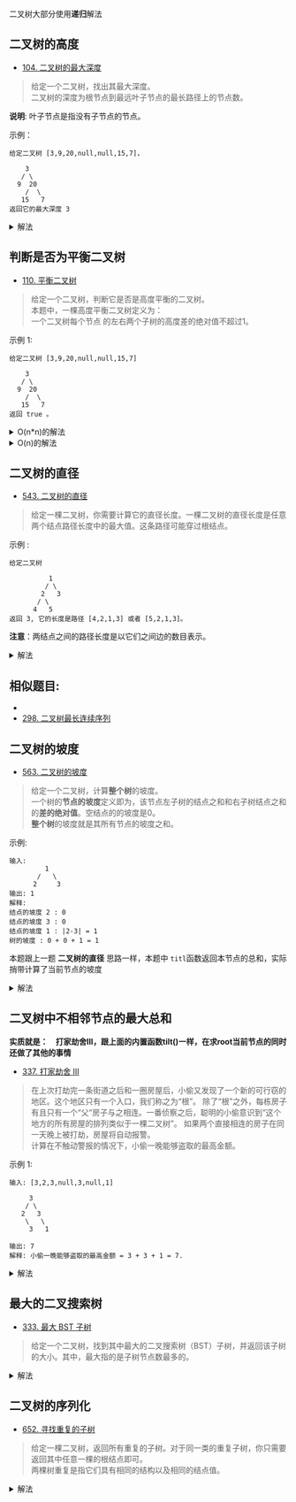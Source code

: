 二叉树大部分使用**递归**解法

## 二叉树的高度

- [104. 二叉树的最大深度](https://leetcode-cn.com/problems/maximum-depth-of-binary-tree/)

> 给定一个二叉树，找出其最大深度。    
二叉树的深度为根节点到最远叶子节点的最长路径上的节点数。

**说明**: 叶子节点是指没有子节点的节点。

示例：

```
给定二叉树 [3,9,20,null,null,15,7]，

    3
   / \
  9  20
    /  \
   15   7
返回它的最大深度 3 
```

<details>
    <summary>解法</summary>
    
```python3
class Solution:
    def maxDepth(self, root: TreeNode) -> int:
        if not root: return 0     # base case 是 root = None
        return 1 + max(self.maxDepth(root.left), self.maxDepth(root.right))
```

</details>

## 判断是否为平衡二叉树

- [110. 平衡二叉树](https://leetcode-cn.com/problems/balanced-binary-tree/)

> 给定一个二叉树，判断它是否是高度平衡的二叉树。     
本题中，一棵高度平衡二叉树定义为：       
一个二叉树每个节点 的左右两个子树的高度差的绝对值不超过1。

示例 1:

```
给定二叉树 [3,9,20,null,null,15,7]

    3
   / \
  9  20
    /  \
   15   7
返回 true 。
```
<details>
    <summary>O(n*n)的解法</summary>
    
```python3
class Solution:
    def isBalanced(self, root: TreeNode) -> bool:
        def depth(root):
            if not root: return 0
            return 1 + max(depth(root.left), depth(root.right))
        if not root: return True
        # 判断条件：left平衡 && right平衡 && abs(left - right) < 2
        return self.isBalanced(root.left) and self.isBalanced(root.right) and abs(depth(root.left) - depth(root.right)) < 2
```

</details>

<details>
    <summary>O(n)的解法</summary>
    
```python
class Solution:
    def isBalanced(self, root: TreeNode) -> bool:
        self.ans = True
        # 自底向上，每个节点遍历一遍，故而复杂度为 O(n)
        def depth(root):
            if not root: return 0
            left = depth(root.left)
            right = depth(root.right)
            if abs(left - right) > 1:
                self.ans = False
                return 0
            # 返回当前节点root的(最大)高度
            return 1 + max(left, right)
        depth(root)
        return self.ans
```

</details>

## 二叉树的直径

- [543. 二叉树的直径](https://leetcode-cn.com/problems/diameter-of-binary-tree/)

> 给定一棵二叉树，你需要计算它的直径长度。一棵二叉树的直径长度是任意两个结点路径长度中的最大值。这条路径可能穿过根结点。

示例 :

```
给定二叉树

          1
         / \
        2   3
       / \     
      4   5    
返回 3, 它的长度是路径 [4,2,1,3] 或者 [5,2,1,3]。
```

**注意**：两结点之间的路径长度是以它们之间边的数目表示。

<details>
    <summary>解法</summary>
    
```python3
class Solution:
    def diameterOfBinaryTree(self, root: TreeNode) -> int:
        self.diameter = 0
        # depth 函数返回的是高度，但是同时实现了直径 Diameter 的计算
        def depth(root):
            if not root: return 0
            l, r = depth(root.left), depth(root.right)
            
            # 去掉这一句，就是求高度 depth 函数的本质
            # 然而，直径正好 = l + r
            self.diameter = max(self.diameter, (l + r))
            
            return 1 + max(l, r)
        depth(root)
        return self.diameter
```

</details>

## 相似题目:            
- [](https://leetcode-cn.com/problems/longest-univalue-path/)       
- [298. 二叉树最长连续序列](https://leetcode-cn.com/problems/binary-tree-longest-consecutive-sequence/)


## 二叉树的坡度

- [563. 二叉树的坡度](https://leetcode-cn.com/problems/binary-tree-tilt/)

> 给定一个二叉树，计算**整个树**的坡度。         
一个树的**节点的坡度**定义即为，该节点左子树的结点之和和右子树结点之和的**差的绝对值**。空结点的的坡度是0。          
**整个树**的坡度就是其所有节点的坡度之和。     

示例:

```
输入: 
         1
       /   \
      2     3
输出: 1
解释: 
结点的坡度 2 : 0
结点的坡度 3 : 0
结点的坡度 1 : |2-3| = 1
树的坡度 : 0 + 0 + 1 = 1
```

本题跟上一题 **二叉树的直径** 思路一样，本题中 `titl`函数返回本节点的总和，实际捎带计算了当前节点的坡度

<details>
    <summary>解法</summary>
    
```python3
class Solution:
    def findTilt(self, root: TreeNode) -> int:
        self.tilt = 0
        def tilt(root):
            if not root: return 0
            l, r = tilt(root.left), tilt(root.right)
            
            # 去掉这一句，tilt函数本质是返回节点总和
            # 然而，坡度正好=abs(l - r), 故而捎带计算坡度
            self.tilt += abs(l - r)
            
            return l + r + root.val
        tilt(root)
        return self.tilt
```
</details>

## 二叉树中不相邻节点的最大总和

**实质就是：　打家劫舍III，跟上面的内置函数tilt()一样，在求root当前节点的同时还做了其他的事情**
  - [337. 打家劫舍 III](https://leetcode-cn.com/problems/house-robber-iii/)
  > 在上次打劫完一条街道之后和一圈房屋后，小偷又发现了一个新的可行窃的地区。这个地区只有一个入口，我们称之为“根”。 除了“根”之外，每栋房子有且只有一个“父“房子与之相连。一番侦察之后，聪明的小偷意识到“这个地方的所有房屋的排列类似于一棵二叉树”。 如果两个直接相连的房子在同一天晚上被打劫，房屋将自动报警。       
计算在不触动警报的情况下，小偷一晚能够盗取的最高金额。         

示例 1:
```
输入: [3,2,3,null,3,null,1]

     3
    / \
   2   3
    \   \ 
     3   1

输出: 7 
解释: 小偷一晚能够盗取的最高金额 = 3 + 3 + 1 = 7.
```

<details>
    <summary>解法</summary>
    
```python3
class Solution:
    def rob(self, root: TreeNode) -> int:
        def helper(root):
            """
            找到打劫root节点和不打劫root的总和: [不打劫, 打劫]
            """
            if not root: return [0, 0]
            #　分别求左右节点打劫&不打劫的结果: [左不打劫, 左打劫], [右不打劫, 右打劫]
            l, r = helper(root.left), helper(root.right)
            #　root不打劫 = 左打劫 + 右打劫
            #  root打劫 = root.val + 左不打劫 + 右不打劫
            #  故, 返回 [root不打劫, root打劫]
            return [max(l) + max(r), root.val + l[0] + r[0]]
        # 最终结果取 [root不打劫, root打劫] 的最大值
        return max(helper(root))
```

</details>

## 最大的二叉搜索树
- [333. 最大 BST 子树](https://leetcode-cn.com/problems/largest-bst-subtree/)
> 给定一个二叉树，找到其中最大的二叉搜索树（BST）子树，并返回该子树的大小。其中，最大指的是子树节点数最多的。
<details>
    <summary>解法</summary>
    
```python3
"""
解题思路
判断一个二叉树是否合法：左面子树中最大值<当前节点的值<右边子树中的最小值
我们进行递归判断，为空节点时，返回float("inf"), float("-inf")，这样它的任何父节点都将合法
如果当前节点不满足约束条件，返回float("-inf"), float("inf")，这样它的任何父节点都将不合法
"""

class Solution:
    def largestBSTSubtree(self, root: TreeNode) -> int:

        def helper(root):
            if not root:
                return float('Inf'), float('-Inf'), 0
            l_min, l_max, l = helper(root.left)
            r_min, r_max, r = helper(root.right)
            if l_max < root.val < r_min:
                return min(root.val, l_min), max(root.val, r_max),l + r + 1
            return float('-Inf'), float('Inf'), max(l, r)

        return helper(root)[2]
```

</details>


## 二叉树的序列化
- [652. 寻找重复的子树](https://leetcode-cn.com/problems/find-duplicate-subtrees/)
> 给定一棵二叉树，返回所有重复的子树。对于同一类的重复子树，你只需要返回其中任意一棵的根结点即可。          
两棵树重复是指它们具有相同的结构以及相同的结点值。

<details>
    <summary>解法</summary>
    
```python3
class Solution(object):
    def findDuplicateSubtrees(self, root):
        count = collections.Counter()
        ans = []
        def collect(node):
            # 前序遍历
            if not node: return "#"
            serial = "{},{},{}".format(node.val, collect(node.left), collect(node.right))
            
            # 这边三句是在前序遍历中，捎带统计序列化
            # 去掉这三句则是前序遍历
            count[serial] += 1
            if count[serial] == 2:
                ans.append(node)
            
            # 返回捎带计算的结果
            return serial

        collect(root)
        return ans

# 序列化二叉树的步骤
"""
def collect(node):
    if not node: return "#"
    serial = "{},{},{}".format(node.val, collect(node.left), collect(node.right))
    return serial
    
其中
    count[serial] += 1
    if count[serial] == 2:
        ans.append(node)
才是顺带求取
"""
```

</details>
